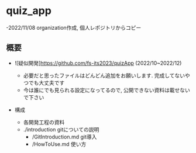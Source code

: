 # quiz_app

-2022/11/08 organization作成, 個人レポジトリからコピー

## 概要

- ![疑似開発]https://github.com/fs-its2023/quizApp (2022/10~2022/12)
    - 必要だと思ったファイルはどんどん追加をお願いします. 完成してないやつでも大丈夫です
    - 今は誰にでも見られる設定になってるので, 公開できない資料は載せないで下さい

- 構成
    - 各開発工程の資料
    - ./introduction gitについての説明
        - /GitIntroduction.md git導入
        - /HowToUse.md 使い方
    
